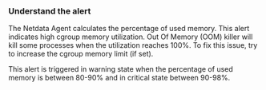 ### Understand the alert

The Netdata Agent calculates the percentage of used memory. This alert indicates high cgroup memory utilization. Out Of Memory (OOM) killer will kill some processes when the utilization reaches 100%. To fix this issue, try to increase the cgroup memory limit (if set).

This alert is triggered in warning state when the percentage of used memory is between 80-90% and in critical state between 90-98%.
